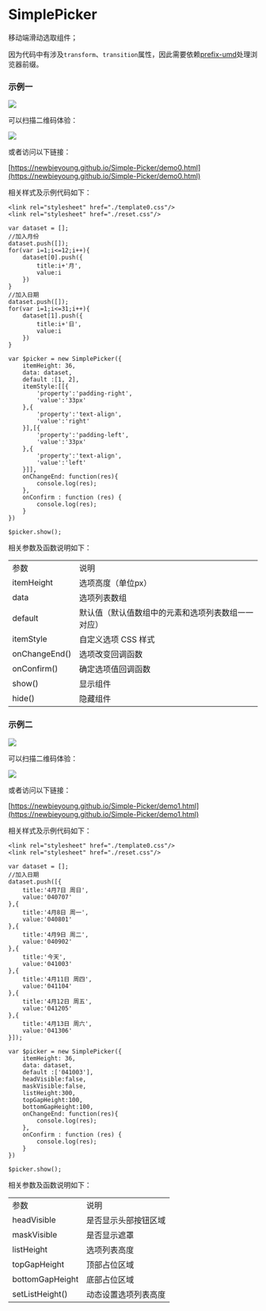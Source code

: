 # SimplePicker

移动端滑动选取组件；

因为代码中有涉及`transform`、`transition`属性，因此需要依赖[prefix-umd](https://github.com/newbieYoung/prefix-umd)处理浏览器前缀。

### 示例一

<img src="https://raw.githubusercontent.com/newbieYoung/Simple-Picker/master/img/demo0.jpg">

可以扫描二维码体验：

<img src="https://raw.githubusercontent.com/newbieYoung/Simple-Picker/master/img/demo0-code.png">

或者访问以下链接：

[https://newbieyoung.github.io/Simple-Picker/demo0.html](https://newbieyoung.github.io/Simple-Picker/demo0.html)

相关样式及示例代码如下：

```
<link rel="stylesheet" href="./template0.css"/>
<link rel="stylesheet" href="./reset.css"/>
```

```
var dataset = [];
//加入月份
dataset.push([]);
for(var i=1;i<=12;i++){
    dataset[0].push({
        title:i+'月',
        value:i
    })
}
//加入日期
dataset.push([]);
for(var i=1;i<=31;i++){
    dataset[1].push({
        title:i+'日',
        value:i
    })
}

var $picker = new SimplePicker({
    itemHeight: 36,
    data: dataset,
    default :[1, 2],
    itemStyle:[[{
        'property':'padding-right',
        'value':'33px'
    },{
        'property':'text-align',
        'value':'right'
    }],[{
        'property':'padding-left',
        'value':'33px'
    },{
        'property':'text-align',
        'value':'left'
    }]],
    onChangeEnd: function(res){
        console.log(res);
    },
    onConfirm : function (res) {
        console.log(res);
    }
})

$picker.show();
```

相关参数及函数说明如下：

<table style="word-break: normal;">
	<tr>
		<td>参数</td>
		<td>说明</td>
	</tr>
	<tr>
		<td>itemHeight</td>
		<td>选项高度（单位px）</td>
	</tr>
	<tr>
		<td>data</td>
		<td>选项列表数组</td>
	</tr>
	<tr>
		<td>default</td>
		<td>默认值（默认值数组中的元素和选项列表数组一一对应）</td>
	</tr>
	<tr>
        <td>itemStyle</td>
        <td>自定义选项 CSS 样式</td>
    </tr>
	<tr>
		<td>onChangeEnd()</td>
		<td>选项改变回调函数</td>
	</tr>
	<tr>
		<td>onConfirm()</td>
		<td>确定选项值回调函数</td>
	</tr>
	<tr>
        <td>show()</td>
        <td>显示组件</td>
    </tr>
    <tr>
        <td>hide()</td>
        <td>隐藏组件</td>
    </tr>
</table>

### 示例二

<img src="https://raw.githubusercontent.com/newbieYoung/Simple-Picker/master/img/demo1.jpg">

可以扫描二维码体验：

<img src="https://raw.githubusercontent.com/newbieYoung/Simple-Picker/master/img/demo1-code.png">

或者访问以下链接：

[https://newbieyoung.github.io/Simple-Picker/demo1.html](https://newbieyoung.github.io/Simple-Picker/demo1.html)

相关样式及示例代码如下：

```
<link rel="stylesheet" href="./template0.css"/>
<link rel="stylesheet" href="./reset.css"/>
```

```
var dataset = [];
//加入日期
dataset.push([{
    title:'4月7日 周日',
    value:'040707'
},{
    title:'4月8日 周一',
    value:'040801'
},{
    title:'4月9日 周二',
    value:'040902'
},{
    title:'今天',
    value:'041003'
},{
    title:'4月11日 周四',
    value:'041104'
},{
    title:'4月12日 周五',
    value:'041205'
},{
    title:'4月13日 周六',
    value:'041306'
}]);

var $picker = new SimplePicker({
    itemHeight: 36,
    data: dataset,
    default :['041003'],
    headVisible:false,
    maskVisible:false,
    listHeight:300,
    topGapHeight:100,
    bottomGapHeight:100,
    onChangeEnd: function(res){
        console.log(res);
    },
    onConfirm : function (res) {
        console.log(res);
    }
})

$picker.show();
```

相关参数及函数说明如下：

<table style="word-break: normal;">
	<tr>
		<td>参数</td>
		<td>说明</td>
	</tr>
	<tr>
		<td>headVisible</td>
		<td>是否显示头部按钮区域</td>
	</tr>
	<tr>
        <td>maskVisible</td>
        <td>是否显示遮罩</td>
    </tr>
    <tr>
        <td>listHeight</td>
        <td>选项列表高度</td>
    </tr>
    <tr>
        <td>topGapHeight</td>
        <td>顶部占位区域</td>
    </tr>
    <tr>
        <td>bottomGapHeight</td>
        <td>底部占位区域</td>
    </tr>
    <tr>
        <td>setListHeight()</td>
        <td>动态设置选项列表高度</td>
    </tr>
</table>
